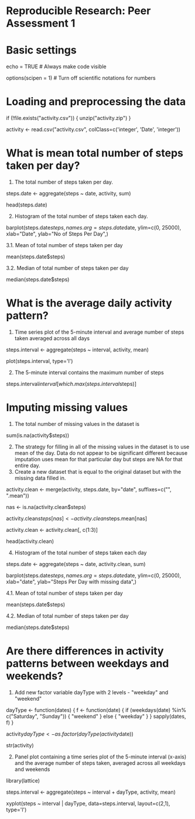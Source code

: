 # Reproducible Research: Peer Assessment 1

# Basic settings

echo = TRUE  # Always make code visible

options(scipen = 1)  # Turn off scientific notations for numbers

# Loading and preprocessing the data


if (!file.exists("activity.csv")) 
{
  unzip("activity.zip")
}

activity <- read.csv("activity.csv", colClass=c('integer', 'Date', 'integer'))


# What is mean total number of steps taken per day?

1. The total number of steps taken per day.

steps.date <- aggregate(steps ~ date, activity, sum)

head(steps.date)

2. Histogram of the total number of steps taken each day.

barplot(steps.date$steps, names.arg=steps.date$date, ylim=c(0, 25000), xlab="Date", ylab="No of Steps Per Day",)

3.1. Mean of total number of steps taken per day

mean(steps.date$steps)

3.2. Median of total number of steps taken per day

median(steps.date$steps)


# What is the average daily activity pattern?

1. Time series plot of the 5-minute interval and average number of steps taken averaged across all days

steps.interval <- aggregate(steps ~ interval, activity, mean)

plot(steps.interval, type='l')

2.  The 5-minute interval contains the maximum number of steps

steps.interval$interval[which.max(steps.interval$steps)]


# Imputing missing values

1. The total number of missing values in the dataset is

sum(is.na(activity$steps))

2. The strategy for filling in all of the missing values in the dataset is to use mean of the day. Data do not appear to be significant different because imputation uses mean for that particular day but steps are NA for that entire day.
3. Create a new dataset that is equal to the original dataset but with the missing data filled in.

activity.clean <- merge(activity, steps.date, by="date", suffixes=c("", ".mean"))

nas <- is.na(activity.clean$steps)

activity.clean$steps[nas] <- activity.clean$steps.mean[nas]

activity.clean <- activity.clean[, c(1:3)]

head(activity.clean)

4. Histogram of the total number of steps taken each day

steps.date <- aggregate(steps ~ date, activity.clean, sum)

barplot(steps.date$steps, names.arg=steps.date$date, ylim=c(0, 25000), xlab="date", ylab="Steps Per Day with missing data",)

4.1. Mean of total number of steps taken per day

mean(steps.date$steps)

4.2. Median of total number of steps taken per day

median(steps.date$steps)


# Are there differences in activity patterns between weekdays and weekends?

1. Add new factor variable dayType with 2 levels - "weekday" and "weekend"

dayType <- function(dates) 
{
  f <- function(date) {
    if (weekdays(date) %in% c("Saturday", "Sunday")) {
      "weekend"
    }
    else {
      "weekday"
    }
  }
  sapply(dates, f)
}

activity$dayType <- as.factor(dayType(activity$date))

str(activity)

2. Panel plot containing a time series plot of the 5-minute interval (x-axis) and the average number of steps taken, averaged across all weekdays and weekends

library(lattice)

steps.interval <- aggregate(steps ~ interval + dayType, activity, mean)

xyplot(steps ~ interval | dayType, data=steps.interval, layout=c(2,1), type='l')
